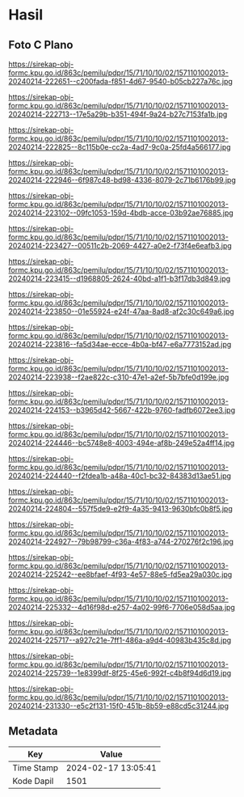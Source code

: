 # Hasil

## Foto C Plano

https://sirekap-obj-formc.kpu.go.id/863c/pemilu/pdpr/15/71/10/10/02/1571101002013-20240214-222651--c200fada-f851-4d67-9540-b05cb227a76c.jpg

https://sirekap-obj-formc.kpu.go.id/863c/pemilu/pdpr/15/71/10/10/02/1571101002013-20240214-222713--17e5a29b-b351-494f-9a24-b27c7153fa1b.jpg

https://sirekap-obj-formc.kpu.go.id/863c/pemilu/pdpr/15/71/10/10/02/1571101002013-20240214-222825--8c115b0e-cc2a-4ad7-9c0a-25fd4a566177.jpg

https://sirekap-obj-formc.kpu.go.id/863c/pemilu/pdpr/15/71/10/10/02/1571101002013-20240214-222946--6f987c48-bd98-4336-8079-2c71b6176b99.jpg

https://sirekap-obj-formc.kpu.go.id/863c/pemilu/pdpr/15/71/10/10/02/1571101002013-20240214-223102--09fc1053-159d-4bdb-acce-03b92ae76885.jpg

https://sirekap-obj-formc.kpu.go.id/863c/pemilu/pdpr/15/71/10/10/02/1571101002013-20240214-223427--00511c2b-2069-4427-a0e2-f73f4e6eafb3.jpg

https://sirekap-obj-formc.kpu.go.id/863c/pemilu/pdpr/15/71/10/10/02/1571101002013-20240214-223415--d1968805-2624-40bd-a1f1-b3f17db3d849.jpg

https://sirekap-obj-formc.kpu.go.id/863c/pemilu/pdpr/15/71/10/10/02/1571101002013-20240214-223850--01e55924-e24f-47aa-8ad8-af2c30c649a6.jpg

https://sirekap-obj-formc.kpu.go.id/863c/pemilu/pdpr/15/71/10/10/02/1571101002013-20240214-223816--fa5d34ae-ecce-4b0a-bf47-e6a7773152ad.jpg

https://sirekap-obj-formc.kpu.go.id/863c/pemilu/pdpr/15/71/10/10/02/1571101002013-20240214-223938--f2ae822c-c310-47e1-a2ef-5b7bfe0d199e.jpg

https://sirekap-obj-formc.kpu.go.id/863c/pemilu/pdpr/15/71/10/10/02/1571101002013-20240214-224153--b3965d42-5667-422b-9760-fadfb6072ee3.jpg

https://sirekap-obj-formc.kpu.go.id/863c/pemilu/pdpr/15/71/10/10/02/1571101002013-20240214-224446--bc5748e8-4003-494e-af8b-249e52a4ff14.jpg

https://sirekap-obj-formc.kpu.go.id/863c/pemilu/pdpr/15/71/10/10/02/1571101002013-20240214-224440--f2fdea1b-a48a-40c1-bc32-84383d13ae51.jpg

https://sirekap-obj-formc.kpu.go.id/863c/pemilu/pdpr/15/71/10/10/02/1571101002013-20240214-224804--557f5de9-e2f9-4a35-9413-9630bfc0b8f5.jpg

https://sirekap-obj-formc.kpu.go.id/863c/pemilu/pdpr/15/71/10/10/02/1571101002013-20240214-224927--79b98799-c36a-4f83-a744-270276f2c196.jpg

https://sirekap-obj-formc.kpu.go.id/863c/pemilu/pdpr/15/71/10/10/02/1571101002013-20240214-225242--ee8bfaef-4f93-4e57-88e5-fd5ea29a030c.jpg

https://sirekap-obj-formc.kpu.go.id/863c/pemilu/pdpr/15/71/10/10/02/1571101002013-20240214-225332--4d16f98d-e257-4a02-99f6-7706e058d5aa.jpg

https://sirekap-obj-formc.kpu.go.id/863c/pemilu/pdpr/15/71/10/10/02/1571101002013-20240214-225717--a927c21e-7ff1-486a-a9d4-40983b435c8d.jpg

https://sirekap-obj-formc.kpu.go.id/863c/pemilu/pdpr/15/71/10/10/02/1571101002013-20240214-225739--1e8399df-8f25-45e6-992f-c4b8f94d6d19.jpg

https://sirekap-obj-formc.kpu.go.id/863c/pemilu/pdpr/15/71/10/10/02/1571101002013-20240214-231330--e5c2f131-15f0-451b-8b59-e88cd5c31244.jpg


## Metadata

| Key        | Value               |
| ---------- | ------------------- |
| Time Stamp | 2024-02-17 13:05:41 |
| Kode Dapil | 1501                |



